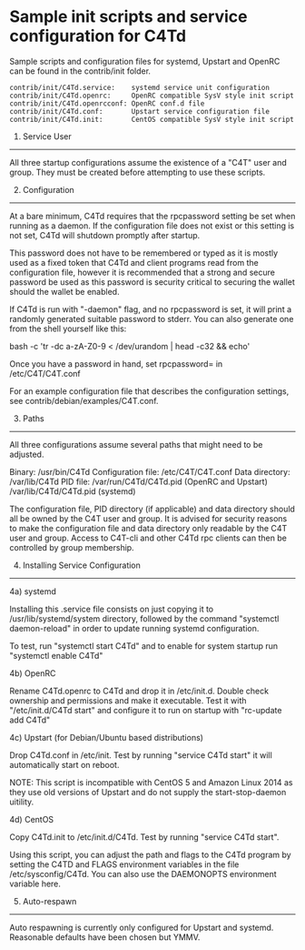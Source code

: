 Sample init scripts and service configuration for C4Td
==========================================================

Sample scripts and configuration files for systemd, Upstart and OpenRC
can be found in the contrib/init folder.

    contrib/init/C4Td.service:    systemd service unit configuration
    contrib/init/C4Td.openrc:     OpenRC compatible SysV style init script
    contrib/init/C4Td.openrcconf: OpenRC conf.d file
    contrib/init/C4Td.conf:       Upstart service configuration file
    contrib/init/C4Td.init:       CentOS compatible SysV style init script

1. Service User
---------------------------------

All three startup configurations assume the existence of a "C4T" user
and group.  They must be created before attempting to use these scripts.

2. Configuration
---------------------------------

At a bare minimum, C4Td requires that the rpcpassword setting be set
when running as a daemon.  If the configuration file does not exist or this
setting is not set, C4Td will shutdown promptly after startup.

This password does not have to be remembered or typed as it is mostly used
as a fixed token that C4Td and client programs read from the configuration
file, however it is recommended that a strong and secure password be used
as this password is security critical to securing the wallet should the
wallet be enabled.

If C4Td is run with "-daemon" flag, and no rpcpassword is set, it will
print a randomly generated suitable password to stderr.  You can also
generate one from the shell yourself like this:

bash -c 'tr -dc a-zA-Z0-9 < /dev/urandom | head -c32 && echo'

Once you have a password in hand, set rpcpassword= in /etc/C4T/C4T.conf

For an example configuration file that describes the configuration settings,
see contrib/debian/examples/C4T.conf.

3. Paths
---------------------------------

All three configurations assume several paths that might need to be adjusted.

Binary:              /usr/bin/C4Td
Configuration file:  /etc/C4T/C4T.conf
Data directory:      /var/lib/C4Td
PID file:            /var/run/C4Td/C4Td.pid (OpenRC and Upstart)
                     /var/lib/C4Td/C4Td.pid (systemd)

The configuration file, PID directory (if applicable) and data directory
should all be owned by the C4T user and group.  It is advised for security
reasons to make the configuration file and data directory only readable by the
C4T user and group.  Access to C4T-cli and other C4Td rpc clients
can then be controlled by group membership.

4. Installing Service Configuration
-----------------------------------

4a) systemd

Installing this .service file consists on just copying it to
/usr/lib/systemd/system directory, followed by the command
"systemctl daemon-reload" in order to update running systemd configuration.

To test, run "systemctl start C4Td" and to enable for system startup run
"systemctl enable C4Td"

4b) OpenRC

Rename C4Td.openrc to C4Td and drop it in /etc/init.d.  Double
check ownership and permissions and make it executable.  Test it with
"/etc/init.d/C4Td start" and configure it to run on startup with
"rc-update add C4Td"

4c) Upstart (for Debian/Ubuntu based distributions)

Drop C4Td.conf in /etc/init.  Test by running "service C4Td start"
it will automatically start on reboot.

NOTE: This script is incompatible with CentOS 5 and Amazon Linux 2014 as they
use old versions of Upstart and do not supply the start-stop-daemon uitility.

4d) CentOS

Copy C4Td.init to /etc/init.d/C4Td. Test by running "service C4Td start".

Using this script, you can adjust the path and flags to the C4Td program by
setting the C4TD and FLAGS environment variables in the file
/etc/sysconfig/C4Td. You can also use the DAEMONOPTS environment variable here.

5. Auto-respawn
-----------------------------------

Auto respawning is currently only configured for Upstart and systemd.
Reasonable defaults have been chosen but YMMV.
